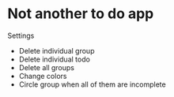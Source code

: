 # Not another to do app

Settings

- Delete individual group
- Delete individual todo
- Delete all groups
- Change colors
- Circle group when all of them are incomplete
